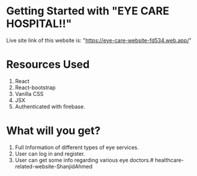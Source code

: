 # Getting Started with "EYE CARE HOSPITAL!!"
Live site link of this website is: "https://eye-care-website-fd534.web.app/"

# Resources Used
1. React
2. React-bootstrap
3. Vanilla CSS
4. JSX
5. Authenticated with firebase.

# What will you get?
1. Full Information of different types of eye services.
2. User can log in and register. 
3. User can get some info regarding various eye doctors.#   h e a l t h c a r e - r e l a t e d - w e b s i t e - S h a n j i d A h m e d 
 
 